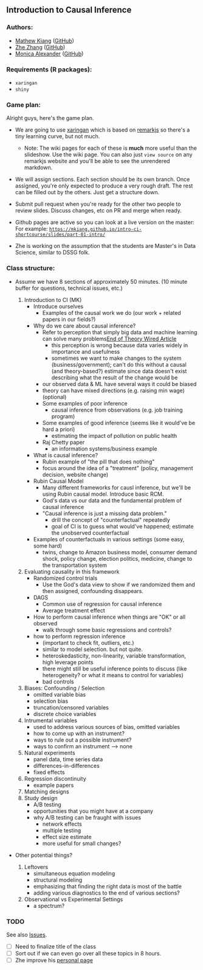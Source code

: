 ## Introduction to Causal Inference

### Authors:
- [Mathew Kiang](https://mathewkiang.com) ([GitHub](https://github.com/mkiang))
- [Zhe Zhang](https://sites.google.com/view/zhezhang) ([GitHub](https://github.com/writezhe))
- [Monica Alexander](http://monicaalexander.com) ([GitHub](https://github.com/MJAlexander))

### Requirements (R packages):
- `xaringan`
- `shiny`

### Game plan:

Alright guys, here's the game plan. 

- We are going to use [xaringan](https://github.com/yihui/xaringan) which is based on [remarkjs](https://remarkjs.com/#1) so there's a tiny learning curve, but not much. 
    - Note: The wiki pages for each of these is **much** more useful than the slideshow. Use the wiki page. You can also just `view source` on any remarkjs website and you'll be able to see the unrendered markdown.
- We will assign sections. Each section should be its own branch. Once assigned, you're only expected to produce a very rough draft. The rest can be filled out by the others. Just get a structure down.
- Submit pull request when you're ready for the other two people to review slides. Discuss changes, etc on PR and merge when ready.
- Github pages are active so you can look at a live version on the master: For example: [`https://mkiang.github.io/intro-ci-shortcourse/slides/part-01-intro/`](https://mkiang.github.io/intro-ci-shortcourse/slides/part-01-intro/#1)

- Zhe is working on the assumption that the students are Master's in Data Science, similar to DSSG folk.

### Class structure:
- Assume we have 8 sections of approximately 50 minutes. (10 minute buffer for questions, technical issues, etc.)
    1. Introduction to CI (MK)
        - Introduce ourselves
            - Examples of the causal work we do (our work + related papers in our fields?)
        - Why do we care about causal inference?
            - Refer to perception that simply big data and machine learning can solve many problems[End of Theory Wired Article](https://www.wired.com/2008/06/pb-theory/)
                - this perception is wrong because data varies widely in importance and usefulness
                - sometimes we want to make changes to the system (business/government); can't do this without a causal (and theory-based?) estimate since data doesn't exist describing what the result of the change would be
            - our observed data & ML have several ways it could be biased
            - theory can have mixed directions (e.g. raising min wage) (optional)
            - Some examples of poor inference
                - causal inference from observations (e.g. job training program)
            - Some examples of good inference (seems like it would've be hard a priori)
                - estimating the impact of pollution on public health
            - Raj Chetty paper
                - an information systems/business example
        - What is causal inference?
            - Rubin example of "the pill that does nothing"
            - focus around the idea of a "treatment" (policy, management decision, website change)
        - Rubin Causal Model
            - Many different frameworks for causl inference, but we'll be using Rubin causal model. Introduce basic RCM.
            - God's data vs our data and the fundamental problem of causal inference
            - "Causal inference is just a missing data problem."
                - drill the concept of "counterfactual" repeatedly
                - goal of CI is to guess what would've happened; estimate the unobserved counterfactual
        - Examples of counterfactuals in various settings (some easy, some hard)
            - twins, change to Amazon business model, consumer demand shock, policy change, election politics, medicine, change to the transportation system
    2. Evaluating causality in this framework
        - Randomized control trials
            - Use the God's data view to show if we randomized them and then assigned, confounding disappears.
        - DAGS
            - Common use of regression for causal inference
            - Average treatment effect
        - How to perform causal inference when things are "OK" or all observed
            - walk through some basic regressions and controls?
        - how to perform regression inference 
            - (important to check fit, outliers, etc.)
            - similar to model selection. but not quite.
            - heteroskedasticity, non-linearity, variable transformation, high leverage points
            - there might still be useful inference points to discuss (like heterogeneity? or what it means to control for variables)
            - bad controls
    3. Biases: Confounding / Selection
        - omitted variable bias
        - selection bias
        - truncation/censored variables
        - discrete choice variables
    4. Intrumental variables
        - used to address various sources of bias, omitted variables
        - how to come up with an instrument?
        - ways to rule out a possible instrument?
        - ways to confirm an instrument --> none
    5. Natural experiments
        - panel data, time series data
        - differences-in-differences
        - fixed effects
    6. Regression discontinuity
        - example papers
    7. Matching designs
    8. Study design
        - A/B testing
        - opportunities that you might have at a company
        - why A/B testing can be fraught with issues
            - network effects
            - multiple testing
            - effect size estimate
            - more useful for small changes?

- Other potential things?
    1. Leftovers
        - simultaneous equation modeling
        - structural modeling
        - emphasizing that finding the right data is most of the battle
        - adding various diagnostics to the end of various sections?
    1. Observational vs Experimental Settings
        - a spectrum?

### TODO
See also [Issues](https://github.com/mkiang/intro-ci-shortcourse/issues).

- [ ] Need to finalize title of the class
- [ ] Sort out if we can even go over all these topics in 8 hours.
- [ ] Zhe improve his [personal page](https://sites.google.com/view/zhezhang)
